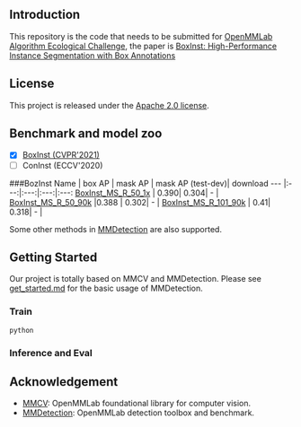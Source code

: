 


## Introduction
This repository is the code that needs to be submitted for [OpenMMLab Algorithm Ecological Challenge](https://openmmlab.com/competitions/algorithm-2021), the paper is [BoxInst: High-Performance Instance Segmentation with Box Annotations](https://openaccess.thecvf.com/content/CVPR2021/html/Tian_BoxInst_High-Performance_Instance_Segmentation_With_Box_Annotations_CVPR_2021_paper.html)




## License

This project is released under the [Apache 2.0 license](LICENSE).



## Benchmark and model zoo

- [x] [BoxInst (CVPR'2021)](configs/boxinst)
- [ ] ConInst (ECCV'2020)

###BozInst
Name | box AP | mask AP | mask AP (test-dev)| download
--- |:---:|:---:|:---:|:---:
[BoxInst_MS_R_50_1x](configs/boxinst/boxinst_r50_caffe_fpn_coco_mstrain_1x.py) | 0.390| 0.304| - | []()
[BoxInst_MS_R_50_90k](configs/boxinst/boxinst_r50_caffe_fpn_coco_mstrain_90k.py) |0.388 | 0.302| - | []()
[BoxInst_MS_R_101_90k](boxinst_r101_caffe_fpn_coco_mstrain_90k.py) | 0.41| 0.318| - | []()

Some other methods in [MMDetection](https://github.com/open-mmlab/mmdetection) are also supported.


## Getting Started

Our project is totally based on MMCV and MMDetection. Please see [get_started.md](docs/get_started.md) for the basic usage of MMDetection.


### Train
```shell
python
```

### Inference and Eval






## Acknowledgement

- [MMCV](https://github.com/open-mmlab/mmcv): OpenMMLab foundational library for computer vision.
- [MMDetection](https://github.com/open-mmlab/mmdetection): OpenMMLab detection toolbox and benchmark.
